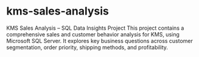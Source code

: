 # kms-sales-analysis
KMS Sales Analysis – SQL Data Insights Project This project contains a comprehensive sales and customer behavior analysis for KMS, using Microsoft SQL Server. It explores key business questions across customer segmentation, order priority, shipping methods, and profitability. 
